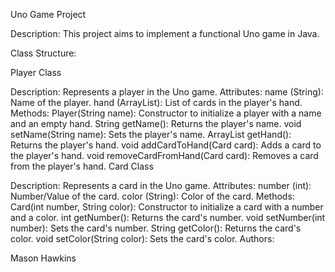 Uno Game Project

Description:
This project aims to implement a functional Uno game in Java.

Class Structure:

Player Class

Description: Represents a player in the Uno game.
Attributes:
name (String): Name of the player.
hand (ArrayList<Card>): List of cards in the player's hand.
Methods:
Player(String name): Constructor to initialize a player with a name and an empty hand.
String getName(): Returns the player's name.
void setName(String name): Sets the player's name.
ArrayList<Card> getHand(): Returns the player's hand.
void addCardToHand(Card card): Adds a card to the player's hand.
void removeCardFromHand(Card card): Removes a card from the player's hand.
Card Class

Description: Represents a card in the Uno game.
Attributes:
number (int): Number/Value of the card.
color (String): Color of the card.
Methods:
Card(int number, String color): Constructor to initialize a card with a number and a color.
int getNumber(): Returns the card's number.
void setNumber(int number): Sets the card's number.
String getColor(): Returns the card's color.
void setColor(String color): Sets the card's color.
Authors:

Mason Hawkins

